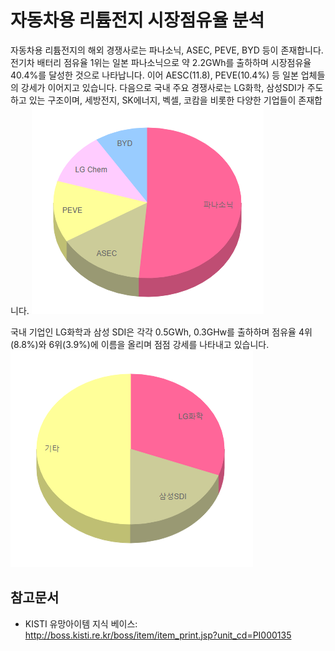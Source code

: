 # 자동차용 리튬전지 시장점유율 분석

자동차용 리튬전지의 해외 경쟁사로는 파나소닉, ASEC, PEVE, BYD 등이 존재합니다. 전기차 배터리 점유율 1위는 일본 파나소닉으로 약 2.2GWh를 출하하며 시장점유율 40.4%를 달성한 것으로 나타납니다. 이어 AESC(11.8), PEVE(10.4%) 등 일본 업체들의 강세가 이어지고 있습니다. 다음으로 국내 주요 경쟁사로는 LG화학, 삼성SDI가 주도하고 있는 구조이며, 세방전지, SK에너지, 벡셀, 코캄을 비롯한 다양한 기업들이 존재합니다.
![](./images/자동차용리튬전지_Q13_3_1.PNG)

국내 기업인 LG화학과 삼성 SDI은 각각 0.5GWh, 0.3GHw를 출하하며 점유율 4위(8.8%)와 6위(3.9%)에 이름을 올리며 점점 강세를 나타내고 있습니다.
![](./images/자동차용리튬전지_Q13_3_1_.PNG)

## 참고문서
- KISTI 유망아이템 지식 베이스: http://boss.kisti.re.kr/boss/item/item_print.jsp?unit_cd=PI000135